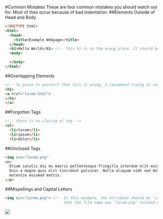 #Common Mistakes
These are four common mistakes you should watch out for. Most of thes occur because of bad indentation.
##Elements Outside of Head and Body
```html
<!DOCTYPE html>
<html>
  <head>
    <title>Example Webpage</title>
  </head>
  <h1>Hello World</h1> <!-- This h1 is in the wrong place. It should be in the body. -->
  <body>

  </body>
</html>
```
##Overlapping Elements
```html
<!-- To prove to yourself that this is wrong, I recommend trying to indent this code. It's impossible! -->
<h1>
<a href="lorem.html">
</h1>
</a>
```
##Forgotten Tags
```html
<!-- there is no closing ul tag -->
<ul>
  <li>lorem</li>
  <li>ipsum</li>
  <li>dolor</li>
```
##Unclosed Tags
```html
<img src="lorem.png"
<p>
  Etiam iaculis dui eu mauris pellentesque fringilla interdum elit euismod. Praesent in lacinia arcu. 
  Duis a magna quis elit tincidunt pulvinar. Nulla aliquam nibh sed dolor molestie volutpat. Nullam 
  molestie euismod mattis.
</p>
```
##Mispellings and Capital Letters
```html
<img scr="Lorem.png"> <!-- In this example, the attribute should be "src" not "scr". Also, it's possible 
                           that the file name was "lorem.png" instead of "Lorem.png" -->
```

![](http://christensenacademy.org/img/signature.png)
